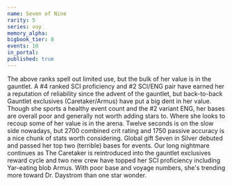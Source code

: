 ```yaml
---
name: Seven of Nine
rarity: 5
series: voy
memory_alpha:
bigbook_tier: 8
events: 10
in_portal:
published: true
---
```


The above ranks spell out limited use, but the bulk of her value is in the gauntlet. A #4 ranked SCI proficiency and #2 SCI/ENG pair have earned her a reputation of reliability since the advent of the gauntlet, but back-to-back Gauntlet exclusives (Caretaker/Armus) have put a big dent in her value. Though she sports a healthy event count and the #2 variant ENG, her bases are overall poor and generally not worth adding stars to. Where she looks to recoup some of her value is in the arena. Twelve seconds is on the slow side nowadays, but 2700 combined crit rating and 1750 passive accuracy is a nice chunk of stats worth considering.
Global gift Seven in Silver debuted and passed her top two (terrible) bases for events. Our long nightmare continues as The Caretaker is reintroduced into the gauntlet exclusives reward cycle and two new crew have topped her SCI proficiency including Yar-eating blob Armus. With poor base and voyage numbers, she's trending more toward Dr. Daystrom than one star wonder.

